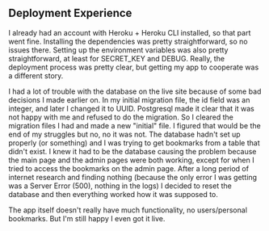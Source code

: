 ## Deployment Experience

I already had an account with Heroku + Heroku CLI installed, so that part went fine. Installing the dependencies was pretty straightforward, so no issues there. Setting up the environment variables was also pretty straightforward, at least for SECRET_KEY and DEBUG. Really, the deployment process was pretty clear, but getting my app to cooperate was a different story.

I had a lot of trouble with the database on the live site because of some bad decisions I made earlier on. In my initial migration file, the id field was an integer, and later I changed it to UUID. Postgresql made it clear that it was not happy with me and refused to do the migration. So I cleared the migration files I had and made a new "initial" file. I figured that would be the end of my struggles but no, no it was not. The database hadn't set up properly (or something) and I was trying to get bookmarks from a table that didn't exist. I knew it had to be the database causing the problem because the main page and the admin pages were both working, except for when I tried to access the bookmarks on the admin page. After a long period of internet research and finding nothing (because the only error I was getting was a Server Error (500), nothing in the logs) I decided to reset the database and then everything worked how it was supposed to.

The app itself doesn't really have much functionality, no users/personal bookmarks. But I'm still happy I even got it live.

